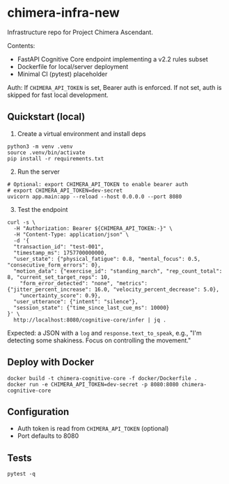# chimera-infra-new

Infrastructure repo for Project Chimera Ascendant.

Contents:
- FastAPI Cognitive Core endpoint implementing a v2.2 rules subset
- Dockerfile for local/server deployment
- Minimal CI (pytest) placeholder

Auth: If `CHIMERA_API_TOKEN` is set, Bearer auth is enforced. If not set, auth is skipped for fast local development.

## Quickstart (local)

1) Create a virtual environment and install deps

```
python3 -m venv .venv
source .venv/bin/activate
pip install -r requirements.txt
```

2) Run the server

```
# Optional: export CHIMERA_API_TOKEN to enable bearer auth
# export CHIMERA_API_TOKEN=dev-secret
uvicorn app.main:app --reload --host 0.0.0.0 --port 8080
```

3) Test the endpoint

```
curl -s \
  -H "Authorization: Bearer ${CHIMERA_API_TOKEN:-}" \
  -H "Content-Type: application/json" \
  -d '{
  "transaction_id": "test-001",
  "timestamp_ms": 1757700000000,
  "user_state": {"physical_fatigue": 0.8, "mental_focus": 0.5, "consecutive_form_errors": 0},
  "motion_data": {"exercise_id": "standing_march", "rep_count_total": 8, "current_set_target_reps": 10,
    "form_error_detected": "none", "metrics": {"jitter_percent_increase": 16.0, "velocity_percent_decrease": 5.0},
    "uncertainty_score": 0.9},
  "user_utterance": {"intent": "silence"},
  "session_state": {"time_since_last_cue_ms": 10000}
}' \
  http://localhost:8080/cognitive-core/infer | jq .
```

Expected: a JSON with a `log` and `response.text_to_speak`, e.g., "I'm detecting some shakiness. Focus on controlling the movement."

## Deploy with Docker

```
docker build -t chimera-cognitive-core -f docker/Dockerfile .
docker run -e CHIMERA_API_TOKEN=dev-secret -p 8080:8080 chimera-cognitive-core
```

## Configuration
- Auth token is read from `CHIMERA_API_TOKEN` (optional)
- Port defaults to 8080

## Tests
```
pytest -q
```
